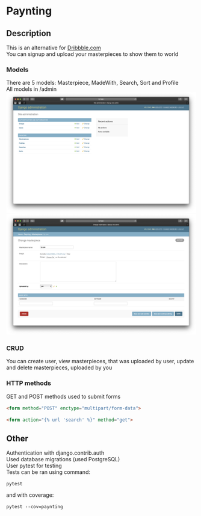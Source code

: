 # Paynting

## Description
This is an alternative for [Dribbble.com](https://dribbble.com)  
You can signup and upload your masterpieces to show them to world  

### Models
There are 5 models: Masterpiece, MadeWith, Search, Sort and Profile  
All models in /admin  
![alt text](admin_page.png)  
![alt text](admin_change_masterpiece_page.png)  


### CRUD
You can create user, view masterpieces, that was uploaded by user, update and delete masterpieces, uploaded by you

### HTTP methods
GET and POST methods used to submit forms  

```html
<form method="POST" enctype="multipart/form-data">
```

```html
<form action="{% url 'search' %}" method="get">
```

## Other
Authentication with django.contrib.auth  
Used database migrations (used PostgreSQL)  
User pytest for testing  
Tests can be ran using command:  
```shell script
pytest
```  
and with coverage:   
```shell script
pytest --cov=paynting
```
